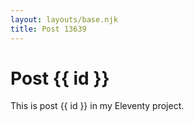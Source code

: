 ```yaml
---
layout: layouts/base.njk
title: Post 13639
---
```


# Post {{ id }}

This is post {{ id }} in my Eleventy project.
